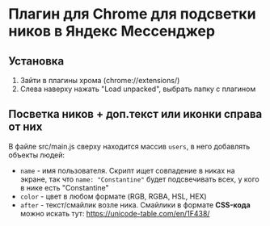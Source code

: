 # Плагин для Chrome для подсветки ников в Яндекс Мессенджер

## Установка
1. Зайти в плагины хрома (chrome://extensions/)
2. Слева наверху нажать "Load unpacked", выбрать папку с плагином

## Посветка ников + доп.текст или иконки справа от них
В файле src/main.js сверху находится массив `users`, в него добавлять объекты людей:
- `name` - имя пользователя. Скрипт ищет совпадение в никах на экране, так что `name: "Constantine"` будет подсвечивать всех, у кого в нике есть "Constantine"
- `color` - цвет в любом формате (RGB, RGBA, HSL, HEX)
- `after` - текст/смайлик возле ника. Смайлики в формате **CSS-кода** можно искать тут: https://unicode-table.com/en/1F438/
